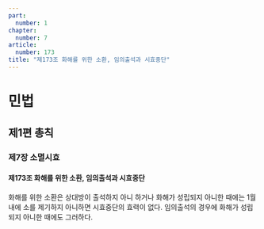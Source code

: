 ```yaml
---
part:
  number: 1
chapter:
  number: 7
article:
  number: 173
title: "제173조 화해를 위한 소환, 임의출석과 시효중단"
---
```

# 민법

## 제1편 총칙

### 제7장 소멸시효

#### 제173조 화해를 위한 소환, 임의출석과 시효중단

화해를 위한 소환은 상대방이 출석하지 아니 하거나 화해가 성립되지 아니한 때에는 1월내에 소를 제기하지 아니하면 시효중단의 효력이 없다. 임의출석의 경우에 화해가 성립되지 아니한 때에도 그러하다.
